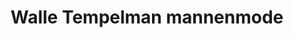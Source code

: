 ---
address: Korte Hofstraat 10
title: Walle Tempelman mannenmode
city: Zutphen
zip: 7201 KH
country: Netherlands
lat: 52.141824
lng: 6.195298
phone: 0575 513732
email: walle.tempelman@wxs.nl
url: 
---